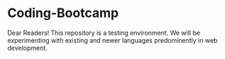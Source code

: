 # Coding-Bootcamp

Dear Readers!
This repository is a testing environment. We will be experimenting with existing and newer languages predominently in web development.
